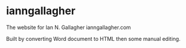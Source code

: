 ianngallagher
=============

The website for Ian N. Gallagher ianngallagher.com

Built by converting Word document to HTML then some manual editing.
